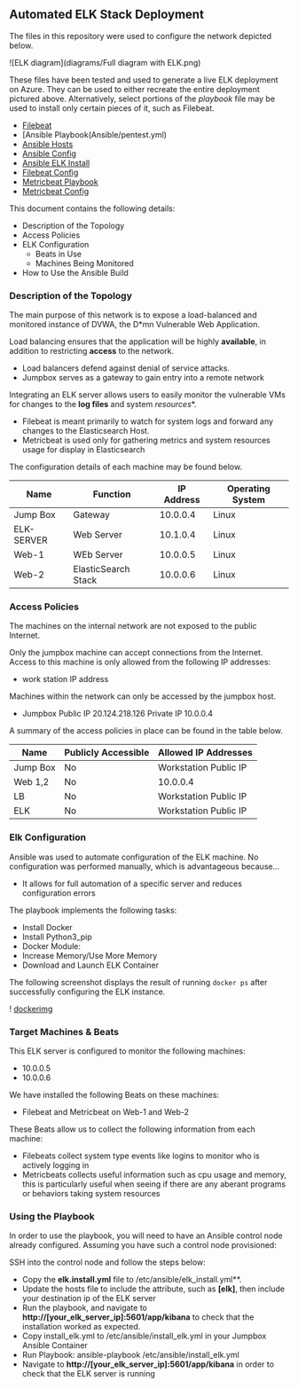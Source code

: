 ## Automated ELK Stack Deployment

The files in this repository were used to configure the network depicted below.

![ELK diagram](diagrams/Full diagram with ELK.png)

These files have been tested and used to generate a live ELK deployment on Azure. They can be used to either recreate the entire deployment pictured above. Alternatively, select portions of the *playbook* file may be used to install only certain pieces of it, such as Filebeat.

 - [Filebeat](ansible/filebeat.yml)
 - [Ansible Playbook(Ansible/pentest.yml)
 - [Ansible Hosts](Ansible/hosts.txt)
 - [Ansible Config](Ansible/ansible.cfg)
 - [Ansible ELK Install](Ansible/install-elk.yml)
 - [Filebeat Config](Ansible/filebeat-config.yml)
 - [Metricbeat Playbook](Ansible/metricbeat-playbook.yml)
 - [Metricbeat Config](Ansible/metricbeat-config.yml)

This document contains the following details:
- Description of the Topology
- Access Policies
- ELK Configuration
  - Beats in Use
  - Machines Being Monitored
- How to Use the Ansible Build


### Description of the Topology

The main purpose of this network is to expose a load-balanced and monitored instance of DVWA, the D*mn Vulnerable Web Application.

Load balancing ensures that the application will be highly **available**, in addition to restricting **access** to the network.
- Load balancers defend against denial of service attacks.
- Jumpbox serves as a gateway to gain entry into a remote network

Integrating an ELK server allows users to easily monitor the vulnerable VMs for changes to the **log files** and system *resources**.

- Filebeat is meant primarily to watch for system logs and forward any changes to the Elasticsearch Host.
- Metricbeat is used only for gathering metrics and system resources usage for display in Elasticsearch

The configuration details of each machine may be found below.


| Name      | Function            | IP Address | Operating System |
|-----------|---------------------|------------|------------------|
| Jump Box  | Gateway             | 10.0.0.4   | Linux            |
| ELK-SERVER| Web Server          | 10.1.0.4   | Linux            |
| Web-1     | WEb Server          | 10.0.0.5   | Linux            |
| Web-2     | ElasticSearch Stack | 10.0.0.6   | Linux            |

### Access Policies

The machines on the internal network are not exposed to the public Internet. 

Only the jumpbox machine can accept connections from the Internet. Access to this machine is only allowed from the following IP addresses:
- work station IP address

Machines within the network can only be accessed by the jumpbox host.
- Jumpbox
   Public IP 20.124.218.126
   Private IP 10.0.0.4

A summary of the access policies in place can be found in the table below.

| Name     | Publicly Accessible | Allowed IP Addresses |
|----------|---------------------|----------------------|
| Jump Box | No                  | Workstation Public IP|
| Web 1,2  | No                  | 10.0.0.4             |
| LB       | No                  | Workstation Public IP|
| ELK      | No                  | Workstation Public IP|

### Elk Configuration

Ansible was used to automate configuration of the ELK machine. No configuration was performed manually, which is advantageous because...
- It allows for full automation of a specific server and reduces configuration errors

The playbook implements the following tasks:
- Install Docker
- Install Python3_pip
- Docker Module:
- Increase Memory/Use More Memory
- Download and Launch ELK Container

The following screenshot displays the result of running `docker ps` after successfully configuring the ELK instance.

! [dockerimg](Images/docker.png)

### Target Machines & Beats
This ELK server is configured to monitor the following machines:
- 10.0.0.5
- 10.0.0.6

We have installed the following Beats on these machines:
- Filebeat and Metricbeat on Web-1 and Web-2

These Beats allow us to collect the following information from each machine:
- Filebeats collect system type events like logins to monitor who is actively logging in
- Metricbeats collects useful information such as cpu usage and memory, this is particularly useful when seeing if there are any aberant programs or behaviors taking system resources

### Using the Playbook
In order to use the playbook, you will need to have an Ansible control node already configured. Assuming you have such a control node provisioned: 

SSH into the control node and follow the steps below:
- Copy the **elk.install.yml** file to /etc/ansible/elk_install.yml**.
- Update the hosts file to include the attribute, such as **[elk]**, then include your destination ip of the ELK server
- Run the playbook, and navigate to  **http://[your_elk_server_ip]:5601/app/kibana** to check that the installation worked as expected.
- Copy install_elk.yml to /etc/ansible/install_elk.yml in your Jumpbox Ansible Container
- Run Playbook: ansible-playbook /etc/ansible/install_elk.yml
- Navigate to **http://[your_elk_server_ip]:5601/app/kibana** in order to check that the ELK server is running
